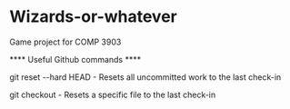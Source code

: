 Wizards-or-whatever
===================

Game project for COMP 3903

**** Useful Github commands ****

git reset --hard HEAD
	- Resets all uncommitted work to the last check-in

git checkout <file>
	- Resets a specific file to the last check-in